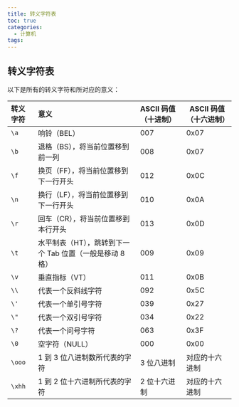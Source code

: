 ```yaml
---
title: 转义字符表
toc: true
categories:
  - 计算机
tags:
---
```


<!-- more -->

## 转义字符表

以下是所有的转义字符和所对应的意义：

| **转义字符** | **意义**                            | **ASCII 码值（十进制）** | **ASCII 码值（十六进制）** |
| :------- | :-------------------------------- | :---------------- | ------------------ |
| `\a`     | 响铃（BEL）                           | 007               | 0x07               |
| `\b`     | 退格（BS），将当前位置移到前一列                 | 008               | 0x07               |
| `\f`     | 换页（FF），将当前位置移到下一行开头               | 012               | 0x0C               |
| `\n`     | 换行（LF），将当前位置移到下一行开头               | 010               | 0x0A               |
| `\r`     | 回车（CR），将当前位置移到本行开头                | 013               | 0x0D               |
| `\t`     | 水平制表（HT），跳转到下一个 Tab 位置（一般是移动 8 格） | 009               | 0x09               |
| `\v`     | 垂直指标（VT）                          | 011               | 0x0B               |
| `\\`     | 代表一个反斜线字符                         | 092               | 0x5C               |
| `\'`     | 代表一个单引号字符                         | 039               | 0x27               |
| `\"`     | 代表一个双引号字符                         | 034               | 0x22               |
| `\?`     | 代表一个问号字符                          | 063               | 0x3F               |
| `\0`     | 空字符（NULL）                         | 000               | 0x00               |
| `\ooo`   | 1 到 3 位八进制数所代表的字符                 | 3 位八进制            | 对应的十六进制            |
| `\xhh`   | 1 到 2 位十六进制所代表的字符                 | 2 位十六进制           | 对应的十六进制            |
